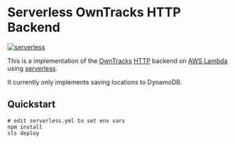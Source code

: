 # Serverless OwnTracks HTTP Backend
[![serverless](http://public.serverless.com/badges/v3.svg)](http://www.serverless.com)

This is a implementation of the [OwnTracks](http://owntracks.org/)
[HTTP](http://owntracks.org/booklet/tech/http/) backend on 
[AWS Lambda](https://aws.amazon.com/lambda/) using
[serverless](http://serverless.com).

It currently only implements saving locations to DynamoDB.

## Quickstart
```
# edit serverless.yml to set env vars
npm install
sls deploy
```
